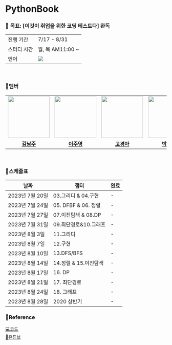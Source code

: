 # PythonBook
### 📝 목표:  [이것이 취업을 위한 코딩 테스트다] 완독
<table>
	<tr>
		<td>진행 기간</td>
		<td>7/17 - 8/31</td>
	</tr>
	<tr>
		<td>스터디 시간</td>
		<td>월, 목 AM11:00 ~ </td>
	</tr>
	<tr>
		<td>언어</td>
		<td><img src="https://img.shields.io/badge/python-3670A0?style=for-the-badge&logo=python&logoColor=ffdd54"></td>
	</tr>
</table>

<br>

### 🙆멤버
<table>
 <tr>
    <td align="center"><a href="https://github.com/Jupiter-J"><img src="https://github.com/sujin-park0607/PythonBook/assets/75667075/ef4e092c-da0e-4bcc-b700-a6ac8a2324e2" width="130px;" alt=""></a></td>
    <td align="center"><a href="https://github.com/CodyMan0"><img src="https://github.com/sujin-park0607/PythonBook/assets/75667075/ef4e092c-da0e-4bcc-b700-a6ac8a2324e2" width="130px;" alt=""></a></td>
    <td align="center"><a href="https://github.com/GyungA"><img src="https://github.com/sujin-park0607/PythonBook/assets/75667075/ef4e092c-da0e-4bcc-b700-a6ac8a2324e2" width="130px;" alt=""></a></td>
	 <td align="center"><a href="https://github.com/sujin-park0607"><img src="https://github.com/sujin-park0607/PythonBook/assets/75667075/ef4e092c-da0e-4bcc-b700-a6ac8a2324e2" width="130px;" alt=""></a></td>
  </tr>
  <tr>
    <td align="center"><a href="https://github.com/Jupiter-J"><b>김남주</b></a></td>
    <td align="center"><a href="https://github.com/CodyMan0"><b>이주영</b></a></td>
    <td align="center"><a href="https://github.com/GyungA"><b>고경아</b></a></td>
	  <td align="center"><a href="https://github.com/sujin-park0607"><b>박수진</b></a></td>
  </tr> 
</table>

<br>

### 📆스케줄표
|날짜|챕터|완료|
|------|---|---|
|2023년 7월 20일|03.그리디 & 04.구현|-|
|2023년 7월 24일|05. DFBF & 06. 정렬|-|
|2023년 7월 27일|07.이진탐색 & 08.DP|-|
|2023년 7월 31일|09.최단경로&10.그래프|-|
|2023년 8월 3일|11.그리디|-|
|2023년 8월 7일|12.구현|-|
|2023년 8월 10일|13.DFS/BFS|-|
|2023년 8월 14일|14.정렬 & 15.이진탐색|-|
|2023년 8월 17일|16. DP|-|
|2023년 8월 21일|17. 최단경로|-|
|2023년 8월 24일|18. 그래프|-|
|2023년 8월 28일|2020 상반기|-|

### 📔Reference

[💻코드](https://github.com/ndb796/python-for-coding-test)
<br>
[🎥유튜브](https://www.youtube.com/watch?v=m-9pAwq1o3w)
	
